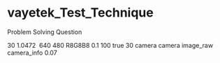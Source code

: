 # vayetek_Test_Technique
Problem Solving Question
<!-- Add the camera link -->
<link name="camera">
  <inertial>
    <origin xyz="0 0 0" rpy="0 0 0" />
    <mass value="0.1" />
    <inertia ixx="0.0001" ixy="0" ixz="0" iyy="0.0001" iyz="0" izz="0.0001" />
  </inertial>
  <visual>
    <origin xyz="0 0 0" rpy="0 0 0" />
    <geometry>
      <box size="0.05 0.05 0.05" />
    </geometry>
    <material name="camera_material">
      <color rgba="0 0 0 1" /> <!-- Black color for the camera -->
    </material>
  </visual>
  <collision>
    <origin xyz="0 0 0" rpy="0 0 0" />
    <geometry>
      <box size="0.05 0.05 0.05" />
    </geometry>
  </collision>
</link>

<!-- Add the joint to connect the camera to the base of the boat -->
<joint name="camera_joint" type="fixed">
  <origin xyz="0.265 0 0.14" rpy="0 0 0"/>
    <parent link="baseboatclening" />
  <child link="camera" />
  <axis xyz="0 0 0" />
</joint>

<!-- Gazebo plugin for the camera -->
<gazebo reference="camera">
  <sensor type="camera" name="camera_sensor">
    <update_rate>30</update_rate> <!-- Camera frame rate -->
    <camera name="camera">
      <horizontal_fov>1.0472</horizontal_fov> <!-- 60 degrees in radians -->
      <image>
        <width>640</width>
        <height>480</height>
        <format>R8G8B8</format>
      </image>
      <clip>
        <near>0.1</near>
        <far>100</far>
      </clip>
    </camera>
    <plugin name="camera_controller" filename="libgazebo_ros_camera.so">
      <alwaysOn>true</alwaysOn>
      <updateRate>30</updateRate>
      <cameraName>camera</cameraName>
      <frameName>camera</frameName>
      <imageTopicName>image_raw</imageTopicName>
      <cameraInfoTopicName>camera_info</cameraInfoTopicName>
      <hackBaseline>0.07</hackBaseline>
    </plugin>
  </sensor>
</gazebo>

